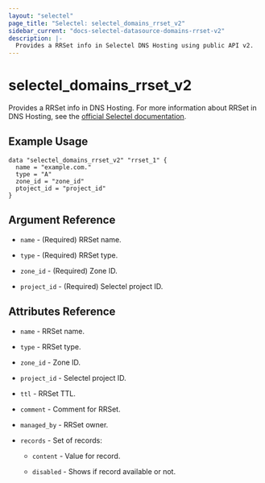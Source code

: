 ```yaml
---
layout: "selectel"
page_title: "Selectel: selectel_domains_rrset_v2"
sidebar_current: "docs-selectel-datasource-domains-rrset-v2"
description: |-
  Provides a RRSet info in Selectel DNS Hosting using public API v2.
---
```


# selectel\_domains\_rrset_v2

Provides a RRSet info in DNS Hosting. For more information about RRSet in DNS Hosting, see the [official Selectel documentation](https://docs.selectel.ru/networks-services/dns/records/).

## Example Usage

```hcl
data "selectel_domains_rrset_v2" "rrset_1" {
  name = "example.com."
  type = "A"
  zone_id = "zone_id"
  ptoject_id = "project_id"
}
```

## Argument Reference

* `name` - (Required) RRSet name.

* `type` - (Required) RRSet type.

* `zone_id` - (Required) Zone ID.

* `project_id` - (Required) Selectel project ID.

## Attributes Reference

* `name` - RRSet name.

* `type` - RRSet type.

* `zone_id` - Zone ID.

* `project_id` - Selectel project ID.

* `ttl` - RRSet TTL.

* `comment` - Comment for RRSet.

* `managed_by` - RRSet owner.

* `records` - Set of records:
  
  * `content` - Value for record.

  * `disabled` - Shows if record available or not.
